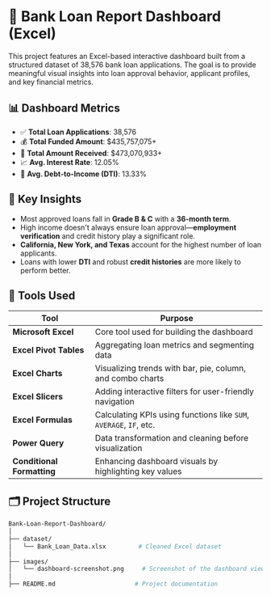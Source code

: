 # 🏦 Bank Loan Report Dashboard (Excel)

This project features an Excel-based interactive dashboard built from a structured dataset of 38,576 bank loan applications. The goal is to provide meaningful visual insights into loan approval behavior, applicant profiles, and key financial metrics.

## 📊 Dashboard Metrics

- ✅ **Total Loan Applications**: 38,576
- 💰 **Total Funded Amount**: $435,757,075+
- 💸 **Total Amount Received**: $473,070,933+
- 📈 **Avg. Interest Rate**: 12.05%
- 🧾 **Avg. Debt-to-Income (DTI)**: 13.33%

## 🧠 Key Insights

- Most approved loans fall in **Grade B & C** with a **36-month term**.
- High income doesn't always ensure loan approval—**employment verification** and credit history play a significant role.
- **California, New York, and Texas** account for the highest number of loan applicants.
- Loans with lower **DTI** and robust **credit histories** are more likely to perform better.

## 📌 Tools Used

| Tool                      | Purpose                                                              |
|---------------------------|----------------------------------------------------------------------|
| **Microsoft Excel**       | Core tool used for building the dashboard                            |
| **Excel Pivot Tables**    | Aggregating loan metrics and segmenting data                         |
| **Excel Charts**          | Visualizing trends with bar, pie, column, and combo charts             |
| **Excel Slicers**         | Adding interactive filters for user-friendly navigation                |
| **Excel Formulas**        | Calculating KPIs using functions like `SUM`, `AVERAGE`, `IF`, etc.       |
| **Power Query**           | Data transformation and cleaning before visualization                |    
| **Conditional Formatting**| Enhancing dashboard visuals by highlighting key values                   |

## 🗂️ Project Structure

```bash
Bank-Loan-Report-Dashboard/
│
├── dataset/
│   └── Bank_Loan_Data.xlsx         # Cleaned Excel dataset
│
├── images/
│   └── dashboard-screenshot.png     # Screenshot of the dashboard view
│
├── README.md                      # Project documentation

